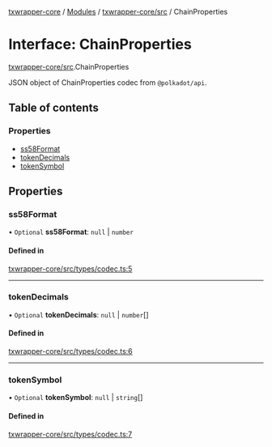 [txwrapper-core](../README.md) / [Modules](../modules.md) / [txwrapper-core/src](../modules/txwrapper_core_src.md) / ChainProperties

# Interface: ChainProperties

[txwrapper-core/src](../modules/txwrapper_core_src.md).ChainProperties

JSON object of ChainProperties codec from `@polkadot/api`.

## Table of contents

### Properties

- [ss58Format](txwrapper_core_src.ChainProperties.md#ss58format)
- [tokenDecimals](txwrapper_core_src.ChainProperties.md#tokendecimals)
- [tokenSymbol](txwrapper_core_src.ChainProperties.md#tokensymbol)

## Properties

### ss58Format

• `Optional` **ss58Format**: ``null`` \| `number`

#### Defined in

[txwrapper-core/src/types/codec.ts:5](https://github.com/paritytech/txwrapper-core/blob/54903b8/packages/txwrapper-core/src/types/codec.ts#L5)

___

### tokenDecimals

• `Optional` **tokenDecimals**: ``null`` \| `number`[]

#### Defined in

[txwrapper-core/src/types/codec.ts:6](https://github.com/paritytech/txwrapper-core/blob/54903b8/packages/txwrapper-core/src/types/codec.ts#L6)

___

### tokenSymbol

• `Optional` **tokenSymbol**: ``null`` \| `string`[]

#### Defined in

[txwrapper-core/src/types/codec.ts:7](https://github.com/paritytech/txwrapper-core/blob/54903b8/packages/txwrapper-core/src/types/codec.ts#L7)
